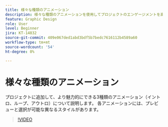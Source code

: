 ```yaml
---
title: 様々な種類のアニメーション
description: 様々な種類のアニメーションを使用してプロジェクトのエンゲージメントを高める
feature: Graphic Design
role: User
level: Beginner
jira: KT-14832
source-git-commit: 409e067ded1abd3bdf5b7bedc7616112b4589a60
workflow-type: tm+mt
source-wordcount: '54'
ht-degree: 0%

---
```


# 様々な種類のアニメーション

プロジェクトに追加して、より魅力的にできる3種類のアニメーション（イントロ、ループ、アウトロ）について説明します。 各アニメーションには、プレビューと選択が可能な異なるスタイルがあります。

>[!VIDEO](https://video.tv.adobe.com/v/3426976?quality=12&learn=on&hidetitle=true)
